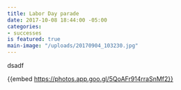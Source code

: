 ```yaml
---
title: Labor Day parade
date: 2017-10-08 18:44:00 -05:00
categories:
- successes
is featured: true
main-image: "/uploads/20170904_103230.jpg"
---
```


dsadf


{{embed https://photos.app.goo.gl/5QoAFr914rraSnMf2}}